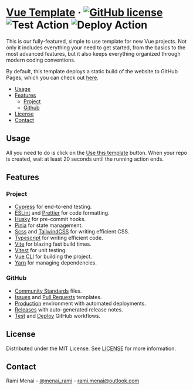 # [Vue Template][website] &middot; [![GitHub license]](./LICENSE) ![Test Action] ![Deploy Action]

This is our fully-featured, simple to use template for new Vue projects. Not only it includes everything your need
to get started, from the basics to the most advanced features, but it also keeps everything organized through modern coding
conventions.

By default, this template deploys a static build of the website to GitHub Pages, which you can check out [here][website].

<!-- Table of Contents -->

- [Usage](#usage)
- [Features](#features)
  - [Project](#project)
  - [Github](#github)
- [License](#license)
- [Contact](#contact)

## Usage

All you need to do is click on the [Use this template] button. When your repo is created, wait at least 20 seconds until
the running action ends.

## Features

### Project

- [Cypress] for end-to-end testing.
- [ESLint] and [Prettier] for code formatting.
- [Husky] for pre-commit hooks.
- [Pinia] for state management.
- [Scss] and [TailwindCSS] for writing efficient CSS.
- [Typescript] for writing efficient code.
- [Vite] for blazing fast build times.
- [Vitest] for unit testing.
- [Vue CLI] for building the project.
- [Yarn] for managing dependencies.

### GitHub

- [Community Standards] files.
- [Issues](./.github/ISSUE_TEMPLATE) and [Pull Requests](./.github/pull_request_template.md) templates.
- [Production] environment with automated deployments.
- [Releases] with auto-generated release notes.
- [Test](./.github/workflows/test.yaml) and [Deploy](./.github/workflows/deploy.yaml) GitHub workflows.

## License

Distributed under the MIT License. See [LICENSE](./LICENSE) for more information.

## Contact

Rami Menai - [@menai_rami][twitter] - [rami.menai@outlook.com][email]

<!-- Packages Links -->

[cypress]: https://www.cypress.io/
[eslint]: https://eslint.org/
[husky]: https://typicode.github.io/husky/
[pinia]: https://pinia.vuejs.org/
[prettier]: https://prettier.io/
[scss]: https://sass-lang.com/
[tailwindcss]: https://tailwindcss.com/
[typescript]: https://www.typescriptlang.org/
[vite]: https://vitejs.dev/
[vitest]: https://vitest.dev/
[vue cli]: https://cli.vuejs.org/
[yarn]: https://yarnpkg.com/

<!-- Repository links -->

[community standards]: https://github.com/boilercodes/vue/community
[production]: https://github.com/boilercodes/vue/deployments/activity_log?environment=github-pages
[releases]: https://github.com/boilercodes/vue/releases/
[use this template]: https://github.com/boilercodes/vue/generate
[website]: https://boilercodes.github.io/vue/

<!-- Shields.io links -->

[deploy action]: https://github.com/boilercodes/vue/actions/workflows/deploy.yaml/badge.svg
[github license]: https://img.shields.io/badge/license-MIT-blue.svg
[test action]: https://github.com/boilercodes/vue/actions/workflows/test.yaml/badge.svg

<!-- Social Media links -->

[email]: mailto:rami.menai@outlook.com
[twitter]: https://twitter.com/menai_rami
